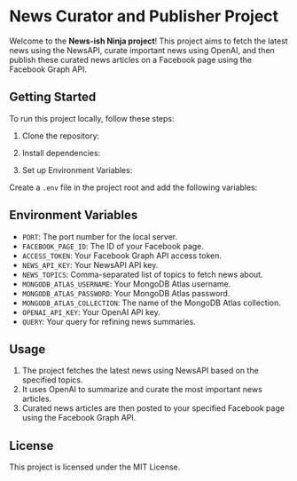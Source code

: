 # News Curator and Publisher Project

Welcome to the **News-ish Ninja project**! This project aims to fetch the latest news using the NewsAPI, curate important news using OpenAI, and then publish these curated news articles on a Facebook page using the Facebook Graph API.

## Getting Started

To run this project locally, follow these steps:

1. Clone the repository:

2. Install dependencies:

3. Set up Environment Variables:

Create a `.env` file in the project root and add the following variables:

## Environment Variables

- `PORT`: The port number for the local server.
- `FACEBOOK_PAGE_ID`: The ID of your Facebook page.
- `ACCESS_TOKEN`: Your Facebook Graph API access token.
- `NEWS_API_KEY`: Your NewsAPI API key.
- `NEWS_TOPICS`: Comma-separated list of topics to fetch news about.
- `MONGODB_ATLAS_USERNAME`: Your MongoDB Atlas username.
- `MONGODB_ATLAS_PASSWORD`: Your MongoDB Atlas password.
- `MONGODB_ATLAS_COLLECTION`: The name of the MongoDB Atlas collection.
- `OPENAI_API_KEY`: Your OpenAI API key.
- `QUERY`: Your query for refining news summaries.

## Usage

1. The project fetches the latest news using NewsAPI based on the specified topics.
2. It uses OpenAI to summarize and curate the most important news articles.
3. Curated news articles are then posted to your specified Facebook page using the Facebook Graph API.

## License

This project is licensed under the MIT License.
